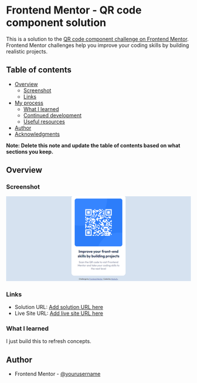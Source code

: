 # Frontend Mentor - QR code component solution

This is a solution to the [QR code component challenge on Frontend Mentor](https://www.frontendmentor.io/challenges/qr-code-component-iux_sIO_H). Frontend Mentor challenges help you improve your coding skills by building realistic projects. 

## Table of contents

- [Overview](#overview)
  - [Screenshot](#screenshot)
  - [Links](#links)
- [My process](#my-process)
  - [What I learned](#what-i-learned)
  - [Continued development](#continued-development)
  - [Useful resources](#useful-resources)
- [Author](#author)
- [Acknowledgments](#acknowledgments)

**Note: Delete this note and update the table of contents based on what sections you keep.**

## Overview

### Screenshot

![Screenshot](./Screenshot/Desktop.PNG)


### Links

- Solution URL: [Add solution URL here](https://your-solution-url.com)
- Live Site URL: [Add live site URL here](https://cheerful-faun-2e927f.netlify.app/)



### What I learned
I just build this to refresh concepts. 


## Author

- Frontend Mentor - [@yourusername](https://www.frontendmentor.io/profile/Markufuu)


